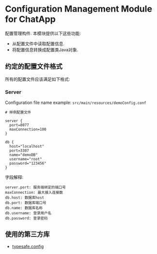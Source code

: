 # Configuration Management Module for ChatApp

配置管理构件. 本模块提供以下这些功能:
- 从配置文件中读取配置信息.
- 将配置信息转换成配置类Java对象.

## 约定的配置文件格式

所有的配置文件应该满足如下格式:

### Server

Configuration file name example: `src/main/resources/demoConfig.conf`

```
# 样例配置文件

server {
  port=8077
  maxConnection=100
}

db {
  host="localhost"
  port=3307
  name="demoDB"
  username="root"
  password="123456"
}

```

字段解释:
```
server.port: 服务端绑定的端口号
maxConnection: 最大接入连接数
db.host: 数据库host
db.port: 数据库端口号
db.name: 数据库名称
db.username: 登录用户名
db.password: 登录密码
```

## 使用的第三方库

- <a href="https://github.com/typesafehub/config">typesafe.config</a>
